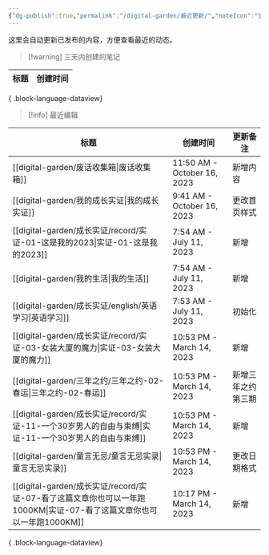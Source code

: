 ```yaml
---
{"dg-publish":true,"permalink":"/digital-garden/最近更新/","noteIcon":"1"}
---
```



这里会自动更新已发布的内容，方便查看最近的动态。

> [!warning] 三天内创建的笔记

| 标题 | 创建时间 |
| -- | ---- |

{ .block-language-dataview}

> [!info] 最近编辑

| 标题                                                                                     | 创建时间                        | 更新备注      |
| -------------------------------------------------------------------------------------- | --------------------------- | --------- |
| [[digital-garden/废话收集箱\|废话收集箱]]                                                     | 11:50 AM - October 16, 2023 | 新增内容      |
| [[digital-garden/我的成长实证\|我的成长实证]]                                                   | 9:41 AM - October 16, 2023  | 更改首页样式    |
| [[digital-garden/成长实证/record/实证-01-这是我的2023\|实证-01-这是我的2023]]                       | 7:54 AM - July 11, 2023     | 新增        |
| [[digital-garden/我的生活\|我的生活]]                                                       | 7:54 AM - July 11, 2023     | 新增        |
| [[digital-garden/成长实证/english/英语学习\|英语学习]]                                          | 7:53 AM - July 11, 2023     | 初始化       |
| [[digital-garden/成长实证/record/实证-03-女装大厦的魔力\|实证-03-女装大厦的魔力]]                         | 10:53 PM - March 14, 2023   | 新增        |
| [[digital-garden/三年之约/三年之约-02-春运\|三年之约-02-春运]]                                      | 10:53 PM - March 14, 2023   | 新增三年之约第三期 |
| [[digital-garden/成长实证/record/实证-11-一个30岁男人的自由与束缚\|实证-11-一个30岁男人的自由与束缚]]             | 10:53 PM - March 14, 2023   | 新增        |
| [[digital-garden/童言无忌/童言无忌实录\|童言无忌实录]]                                              | 10:53 PM - March 14, 2023   | 更改日期格式    |
| [[digital-garden/成长实证/record/实证-07-看了这篇文章你也可以一年跑1000KM\|实证-07-看了这篇文章你也可以一年跑1000KM]] | 10:17 PM - March 14, 2023   | 新增        |

{ .block-language-dataview}
